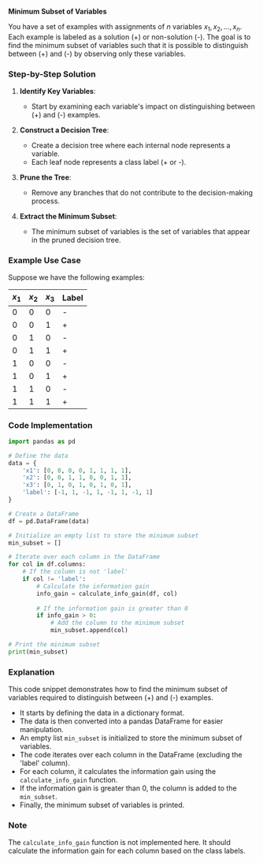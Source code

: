**Minimum Subset of Variables**

You have a set of examples with assignments of $n$ variables $x_1, x_2, ..., x_n$. Each example is labeled as a solution (+) or non-solution (-). The goal is to find the minimum subset of variables such that it is possible to distinguish between (+) and (-) by observing only these variables.

### Step-by-Step Solution

1. **Identify Key Variables**:
   - Start by examining each variable's impact on distinguishing between (+) and (-) examples.

2. **Construct a Decision Tree**:
   - Create a decision tree where each internal node represents a variable.
   - Each leaf node represents a class label (+ or -).

3. **Prune the Tree**:
   - Remove any branches that do not contribute to the decision-making process.

4. **Extract the Minimum Subset**:
   - The minimum subset of variables is the set of variables that appear in the pruned decision tree.

### Example Use Case

Suppose we have the following examples:

| $x_1$ | $x_2$ | $x_3$ | Label |
| --- | --- | --- | --- |
| 0   | 0   | 0   | -    |
| 0   | 0   | 1   | +    |
| 0   | 1   | 0   | -    |
| 0   | 1   | 1   | +    |
| 1   | 0   | 0   | -    |
| 1   | 0   | 1   | +    |
| 1   | 1   | 0   | -    |
| 1   | 1   | 1   | +    |

### Code Implementation

```python
import pandas as pd

# Define the data
data = {
    'x1': [0, 0, 0, 0, 1, 1, 1, 1],
    'x2': [0, 0, 1, 1, 0, 0, 1, 1],
    'x3': [0, 1, 0, 1, 0, 1, 0, 1],
    'label': [-1, 1, -1, 1, -1, 1, -1, 1]
}

# Create a DataFrame
df = pd.DataFrame(data)

# Initialize an empty list to store the minimum subset
min_subset = []

# Iterate over each column in the DataFrame
for col in df.columns:
    # If the column is not 'label'
    if col != 'label':
        # Calculate the information gain
        info_gain = calculate_info_gain(df, col)
        
        # If the information gain is greater than 0
        if info_gain > 0:
            # Add the column to the minimum subset
            min_subset.append(col)

# Print the minimum subset
print(min_subset)
```

### Explanation

This code snippet demonstrates how to find the minimum subset of variables required to distinguish between (+) and (-) examples.

- It starts by defining the data in a dictionary format.
- The data is then converted into a pandas DataFrame for easier manipulation.
- An empty list `min_subset` is initialized to store the minimum subset of variables.
- The code iterates over each column in the DataFrame (excluding the 'label' column).
- For each column, it calculates the information gain using the `calculate_info_gain` function.
- If the information gain is greater than 0, the column is added to the `min_subset`.
- Finally, the minimum subset of variables is printed.

### Note

The `calculate_info_gain` function is not implemented here. It should calculate the information gain for each column based on the class labels.